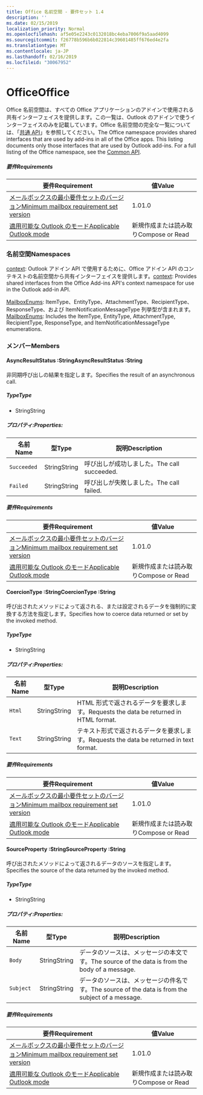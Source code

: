 ```yaml
---
title: Office 名前空間 - 要件セット 1.4
description: ''
ms.date: 02/15/2019
localization_priority: Normal
ms.openlocfilehash: af5e05e2243c0132018bc4eba7006f9a5aad4099
ms.sourcegitcommit: f26778b596b6b022814c39601485ff676ed4e2fa
ms.translationtype: MT
ms.contentlocale: ja-JP
ms.lasthandoff: 02/16/2019
ms.locfileid: "30067952"
---
```

# <a name="office"></a><span data-ttu-id="12831-102">Office</span><span class="sxs-lookup"><span data-stu-id="12831-102">Office</span></span>

<span data-ttu-id="12831-p101">Office 名前空間は、すべての Office アプリケーションのアドインで使用される共有インターフェイスを提供します。この一覧は、Outlook のアドインで使うインターフェイスのみを記載しています。Office 名前空間の完全な一覧については、「[共通 API](/javascript/api/office)」を参照してください。</span><span class="sxs-lookup"><span data-stu-id="12831-p101">The Office namespace provides shared interfaces that are used by add-ins in all of the Office apps. This listing documents only those interfaces that are used by Outlook add-ins. For a full listing of the Office namespace, see the [Common API](/javascript/api/office).</span></span>

##### <a name="requirements"></a><span data-ttu-id="12831-105">要件</span><span class="sxs-lookup"><span data-stu-id="12831-105">Requirements</span></span>

|<span data-ttu-id="12831-106">要件</span><span class="sxs-lookup"><span data-stu-id="12831-106">Requirement</span></span>| <span data-ttu-id="12831-107">値</span><span class="sxs-lookup"><span data-stu-id="12831-107">Value</span></span>|
|---|---|
|[<span data-ttu-id="12831-108">メールボックスの最小要件セットのバージョン</span><span class="sxs-lookup"><span data-stu-id="12831-108">Minimum mailbox requirement set version</span></span>](/office/dev/add-ins/reference/requirement-sets/outlook-api-requirement-sets)| <span data-ttu-id="12831-109">1.0</span><span class="sxs-lookup"><span data-stu-id="12831-109">1.0</span></span>|
|[<span data-ttu-id="12831-110">適用可能な Outlook のモード</span><span class="sxs-lookup"><span data-stu-id="12831-110">Applicable Outlook mode</span></span>](https://docs.microsoft.com/outlook/add-ins/#extension-points)| <span data-ttu-id="12831-111">新規作成または読み取り</span><span class="sxs-lookup"><span data-stu-id="12831-111">Compose or Read</span></span>|

### <a name="namespaces"></a><span data-ttu-id="12831-112">名前空間</span><span class="sxs-lookup"><span data-stu-id="12831-112">Namespaces</span></span>

<span data-ttu-id="12831-113">[context](Office.context.md): Outlook アドイン API で使用するために、Office アドイン API のコンテキストの名前空間から共有インターフェイスを提供します。</span><span class="sxs-lookup"><span data-stu-id="12831-113">[context](Office.context.md): Provides shared interfaces from the Office Add-ins API's context namespace for use in the Outlook add-in API.</span></span>

<span data-ttu-id="12831-114">[MailboxEnums](/javascript/api/outlook_1_4/office.mailboxenums.attachmenttype): ItemType、EntityType、AttachmentType、RecipientType、ResponseType、および ItemNotificationMessageType 列挙型が含まれます。</span><span class="sxs-lookup"><span data-stu-id="12831-114">[MailboxEnums](/javascript/api/outlook_1_4/office.mailboxenums.attachmenttype): Includes the ItemType, EntityType, AttachmentType, RecipientType, ResponseType, and ItemNotificationMessageType enumerations.</span></span>

### <a name="members"></a><span data-ttu-id="12831-115">メンバー</span><span class="sxs-lookup"><span data-stu-id="12831-115">Members</span></span>

####  <a name="asyncresultstatus-string"></a><span data-ttu-id="12831-116">AsyncResultStatus :String</span><span class="sxs-lookup"><span data-stu-id="12831-116">AsyncResultStatus :String</span></span>

<span data-ttu-id="12831-117">非同期呼び出しの結果を指定します。</span><span class="sxs-lookup"><span data-stu-id="12831-117">Specifies the result of an asynchronous call.</span></span>

##### <a name="type"></a><span data-ttu-id="12831-118">Type</span><span class="sxs-lookup"><span data-stu-id="12831-118">Type</span></span>

*   <span data-ttu-id="12831-119">String</span><span class="sxs-lookup"><span data-stu-id="12831-119">String</span></span>

##### <a name="properties"></a><span data-ttu-id="12831-120">プロパティ:</span><span class="sxs-lookup"><span data-stu-id="12831-120">Properties:</span></span>

|<span data-ttu-id="12831-121">名前</span><span class="sxs-lookup"><span data-stu-id="12831-121">Name</span></span>| <span data-ttu-id="12831-122">型</span><span class="sxs-lookup"><span data-stu-id="12831-122">Type</span></span>| <span data-ttu-id="12831-123">説明</span><span class="sxs-lookup"><span data-stu-id="12831-123">Description</span></span>|
|---|---|---|
|`Succeeded`| <span data-ttu-id="12831-124">String</span><span class="sxs-lookup"><span data-stu-id="12831-124">String</span></span>|<span data-ttu-id="12831-125">呼び出しが成功しました。</span><span class="sxs-lookup"><span data-stu-id="12831-125">The call succeeded.</span></span>|
|`Failed`| <span data-ttu-id="12831-126">String</span><span class="sxs-lookup"><span data-stu-id="12831-126">String</span></span>|<span data-ttu-id="12831-127">呼び出しが失敗しました。</span><span class="sxs-lookup"><span data-stu-id="12831-127">The call failed.</span></span>|

##### <a name="requirements"></a><span data-ttu-id="12831-128">要件</span><span class="sxs-lookup"><span data-stu-id="12831-128">Requirements</span></span>

|<span data-ttu-id="12831-129">要件</span><span class="sxs-lookup"><span data-stu-id="12831-129">Requirement</span></span>| <span data-ttu-id="12831-130">値</span><span class="sxs-lookup"><span data-stu-id="12831-130">Value</span></span>|
|---|---|
|[<span data-ttu-id="12831-131">メールボックスの最小要件セットのバージョン</span><span class="sxs-lookup"><span data-stu-id="12831-131">Minimum mailbox requirement set version</span></span>](/office/dev/add-ins/reference/requirement-sets/outlook-api-requirement-sets)| <span data-ttu-id="12831-132">1.0</span><span class="sxs-lookup"><span data-stu-id="12831-132">1.0</span></span>|
|[<span data-ttu-id="12831-133">適用可能な Outlook のモード</span><span class="sxs-lookup"><span data-stu-id="12831-133">Applicable Outlook mode</span></span>](https://docs.microsoft.com/outlook/add-ins/#extension-points)| <span data-ttu-id="12831-134">新規作成または読み取り</span><span class="sxs-lookup"><span data-stu-id="12831-134">Compose or Read</span></span>|

####  <a name="coerciontype-string"></a><span data-ttu-id="12831-135">CoercionType :String</span><span class="sxs-lookup"><span data-stu-id="12831-135">CoercionType :String</span></span>

<span data-ttu-id="12831-136">呼び出されたメソッドによって返される、または設定されるデータを強制的に変換する方法を指定します。</span><span class="sxs-lookup"><span data-stu-id="12831-136">Specifies how to coerce data returned or set by the invoked method.</span></span>

##### <a name="type"></a><span data-ttu-id="12831-137">Type</span><span class="sxs-lookup"><span data-stu-id="12831-137">Type</span></span>

*   <span data-ttu-id="12831-138">String</span><span class="sxs-lookup"><span data-stu-id="12831-138">String</span></span>

##### <a name="properties"></a><span data-ttu-id="12831-139">プロパティ:</span><span class="sxs-lookup"><span data-stu-id="12831-139">Properties:</span></span>

|<span data-ttu-id="12831-140">名前</span><span class="sxs-lookup"><span data-stu-id="12831-140">Name</span></span>| <span data-ttu-id="12831-141">型</span><span class="sxs-lookup"><span data-stu-id="12831-141">Type</span></span>| <span data-ttu-id="12831-142">説明</span><span class="sxs-lookup"><span data-stu-id="12831-142">Description</span></span>|
|---|---|---|
|`Html`| <span data-ttu-id="12831-143">String</span><span class="sxs-lookup"><span data-stu-id="12831-143">String</span></span>|<span data-ttu-id="12831-144">HTML 形式で返されるデータを要求します。</span><span class="sxs-lookup"><span data-stu-id="12831-144">Requests the data be returned in HTML format.</span></span>|
|`Text`| <span data-ttu-id="12831-145">String</span><span class="sxs-lookup"><span data-stu-id="12831-145">String</span></span>|<span data-ttu-id="12831-146">テキスト形式で返されるデータを要求します。</span><span class="sxs-lookup"><span data-stu-id="12831-146">Requests the data be returned in text format.</span></span>|

##### <a name="requirements"></a><span data-ttu-id="12831-147">要件</span><span class="sxs-lookup"><span data-stu-id="12831-147">Requirements</span></span>

|<span data-ttu-id="12831-148">要件</span><span class="sxs-lookup"><span data-stu-id="12831-148">Requirement</span></span>| <span data-ttu-id="12831-149">値</span><span class="sxs-lookup"><span data-stu-id="12831-149">Value</span></span>|
|---|---|
|[<span data-ttu-id="12831-150">メールボックスの最小要件セットのバージョン</span><span class="sxs-lookup"><span data-stu-id="12831-150">Minimum mailbox requirement set version</span></span>](/office/dev/add-ins/reference/requirement-sets/outlook-api-requirement-sets)| <span data-ttu-id="12831-151">1.0</span><span class="sxs-lookup"><span data-stu-id="12831-151">1.0</span></span>|
|[<span data-ttu-id="12831-152">適用可能な Outlook のモード</span><span class="sxs-lookup"><span data-stu-id="12831-152">Applicable Outlook mode</span></span>](https://docs.microsoft.com/outlook/add-ins/#extension-points)| <span data-ttu-id="12831-153">新規作成または読み取り</span><span class="sxs-lookup"><span data-stu-id="12831-153">Compose or Read</span></span>|

####  <a name="sourceproperty-string"></a><span data-ttu-id="12831-154">SourceProperty :String</span><span class="sxs-lookup"><span data-stu-id="12831-154">SourceProperty :String</span></span>

<span data-ttu-id="12831-155">呼び出されたメソッドによって返されるデータのソースを指定します。</span><span class="sxs-lookup"><span data-stu-id="12831-155">Specifies the source of the data returned by the invoked method.</span></span>

##### <a name="type"></a><span data-ttu-id="12831-156">Type</span><span class="sxs-lookup"><span data-stu-id="12831-156">Type</span></span>

*   <span data-ttu-id="12831-157">String</span><span class="sxs-lookup"><span data-stu-id="12831-157">String</span></span>

##### <a name="properties"></a><span data-ttu-id="12831-158">プロパティ:</span><span class="sxs-lookup"><span data-stu-id="12831-158">Properties:</span></span>

|<span data-ttu-id="12831-159">名前</span><span class="sxs-lookup"><span data-stu-id="12831-159">Name</span></span>| <span data-ttu-id="12831-160">型</span><span class="sxs-lookup"><span data-stu-id="12831-160">Type</span></span>| <span data-ttu-id="12831-161">説明</span><span class="sxs-lookup"><span data-stu-id="12831-161">Description</span></span>|
|---|---|---|
|`Body`| <span data-ttu-id="12831-162">String</span><span class="sxs-lookup"><span data-stu-id="12831-162">String</span></span>|<span data-ttu-id="12831-163">データのソースは、メッセージの本文です。</span><span class="sxs-lookup"><span data-stu-id="12831-163">The source of the data is from the body of a message.</span></span>|
|`Subject`| <span data-ttu-id="12831-164">String</span><span class="sxs-lookup"><span data-stu-id="12831-164">String</span></span>|<span data-ttu-id="12831-165">データのソースは、メッセージの件名です。</span><span class="sxs-lookup"><span data-stu-id="12831-165">The source of the data is from the subject of a message.</span></span>|

##### <a name="requirements"></a><span data-ttu-id="12831-166">要件</span><span class="sxs-lookup"><span data-stu-id="12831-166">Requirements</span></span>

|<span data-ttu-id="12831-167">要件</span><span class="sxs-lookup"><span data-stu-id="12831-167">Requirement</span></span>| <span data-ttu-id="12831-168">値</span><span class="sxs-lookup"><span data-stu-id="12831-168">Value</span></span>|
|---|---|
|[<span data-ttu-id="12831-169">メールボックスの最小要件セットのバージョン</span><span class="sxs-lookup"><span data-stu-id="12831-169">Minimum mailbox requirement set version</span></span>](/office/dev/add-ins/reference/requirement-sets/outlook-api-requirement-sets)| <span data-ttu-id="12831-170">1.0</span><span class="sxs-lookup"><span data-stu-id="12831-170">1.0</span></span>|
|[<span data-ttu-id="12831-171">適用可能な Outlook のモード</span><span class="sxs-lookup"><span data-stu-id="12831-171">Applicable Outlook mode</span></span>](https://docs.microsoft.com/outlook/add-ins/#extension-points)| <span data-ttu-id="12831-172">新規作成または読み取り</span><span class="sxs-lookup"><span data-stu-id="12831-172">Compose or Read</span></span>|
